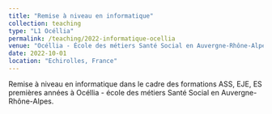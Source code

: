 ```yaml
---
title: "Remise à niveau en informatique"
collection: teaching
type: "L1 Océllia"
permalink: /teaching/2022-informatique-ocellia
venue: "Océllia - École des métiers Santé Social en Auvergne-Rhône-Alpes"
date: 2022-10-01
location: "Echirolles, France"
---
```


Remise à niveau en informatique dans le cadre des formations ASS, EJE, ES premières années à Océllia - école des métiers Santé Social en Auvergne-Rhône-Alpes.
